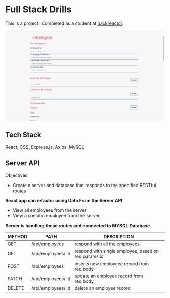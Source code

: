 # Full Stack Drills
This is a project I completed as a student at [hackreactor](http://hackreactor.com).

<img src="img/employee-list.png" alt="assignment image">


## Tech Stack
React, CSS, Express.js, Axios, MySQL


## Server API

Objectives

- Create a server and database that responds to the specified RESTful routes


**React app can refactor using Data From the Server API**

  - View all employees from the server
  - View a specific employee from the server

**Server is handling these routes and connected to MYSQL Database**

| METHOD | PATH               | DESCRIPTION                                          |
| ------ | ------------------ | ---------------------------------------------------- |
| GET    | /api/employees     | respond with all the employees                       |
| GET    | /api/employees/:id | respond with single employee, based on req.params.id |
| POST   | /api/employees     | inserts new employeee record from req.body           |
| PATCH  | /api/employees/:id | update an employee record from req.body              |
| DELETE | /api/employees/:id | delete an employee record                            |


